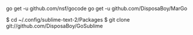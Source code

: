 go get -u github.com/nsf/gocode
go get -u github.com/DisposaBoy/MarGo

$ cd ~/.config/sublime-text-2/Packages
$ git clone git://github.com/DisposaBoy/GoSublime